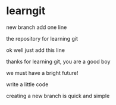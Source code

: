 learngit
========
new branch add one line

the repository for learning git 

ok well  just add this line 

thanks for learning git, you are a good boy

we must have a bright future!

write a little code

creating a new branch is quick and simple
